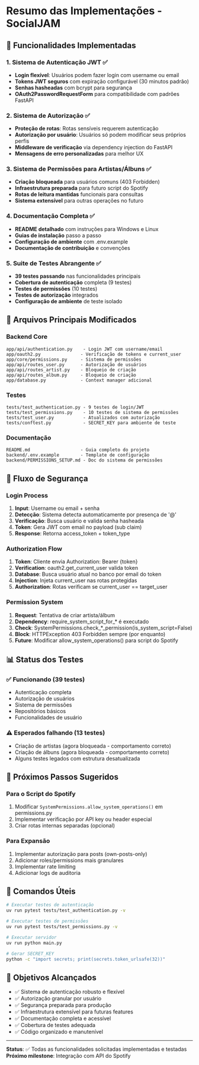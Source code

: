 # Resumo das Implementações - SocialJAM

## 🚀 Funcionalidades Implementadas

### 1. Sistema de Autenticação JWT ✅
- **Login flexível**: Usuários podem fazer login com username ou email
- **Tokens JWT seguros** com expiração configurável (30 minutos padrão)  
- **Senhas hasheadas** com bcrypt para segurança
- **OAuth2PasswordRequestForm** para compatibilidade com padrões FastAPI

### 2. Sistema de Autorização ✅
- **Proteção de rotas**: Rotas sensíveis requerem autenticação
- **Autorização por usuário**: Usuários só podem modificar seus próprios perfis
- **Middleware de verificação** via dependency injection do FastAPI
- **Mensagens de erro personalizadas** para melhor UX

### 3. Sistema de Permissões para Artistas/Álbuns ✅
- **Criação bloqueada** para usuários comuns (403 Forbidden)
- **Infraestrutura preparada** para futuro script do Spotify
- **Rotas de leitura mantidas** funcionais para consultas
- **Sistema extensível** para outras operações no futuro

### 4. Documentação Completa ✅
- **README detalhado** com instruções para Windows e Linux
- **Guias de instalação** passo a passo
- **Configuração de ambiente** com .env.example
- **Documentação de contribuição** e convenções

### 5. Suite de Testes Abrangente ✅
- **39 testes passando** nas funcionalidades principais
- **Cobertura de autenticação** completa (9 testes)
- **Testes de permissões** (10 testes) 
- **Testes de autorização** integrados
- **Configuração de ambiente** de teste isolado

## 🔧 Arquivos Principais Modificados

### Backend Core
```
app/api/authentication.py    - Login JWT com username/email
app/oauth2.py               - Verificação de tokens e current_user  
app/core/permissions.py     - Sistema de permissões
app/api/routes_user.py      - Autorização de usuários
app/api/routes_artist.py    - Bloqueio de criação
app/api/routes_album.py     - Bloqueio de criação
app/database.py             - Context manager adicional
```

### Testes
```
tests/test_authentication.py - 9 testes de login/JWT
tests/test_permissions.py    - 10 testes de sistema de permissões  
tests/test_user.py           - Atualizados com autorização
tests/conftest.py            - SECRET_KEY para ambiente de teste
```

### Documentação
```
README.md                   - Guia completo do projeto
backend/.env.example        - Template de configuração
backend/PERMISSIONS_SETUP.md - Doc do sistema de permissões
```

## 🔐 Fluxo de Segurança

### Login Process
1. **Input**: Username ou email + senha
2. **Detecção**: Sistema detecta automaticamente por presença de '@'
3. **Verificação**: Busca usuário e valida senha hasheada
4. **Token**: Gera JWT com email no payload (sub claim)
5. **Response**: Retorna access_token + token_type

### Authorization Flow  
1. **Token**: Cliente envia Authorization: Bearer {token}
2. **Verification**: oauth2.get_current_user valida token
3. **Database**: Busca usuário atual no banco por email do token
4. **Injection**: Injeta current_user nas rotas protegidas
5. **Authorization**: Rotas verificam se current_user == target_user

### Permission System
1. **Request**: Tentativa de criar artista/álbum
2. **Dependency**: require_system_script_for_* é executado
3. **Check**: SystemPermissions.check_*_permission(is_system_script=False)
4. **Block**: HTTPException 403 Forbidden sempre (por enquanto)
5. **Future**: Modificar allow_system_operations() para script do Spotify

## 📊 Status dos Testes

### ✅ Funcionando (39 testes)
- Autenticação completa
- Autorização de usuários  
- Sistema de permissões
- Repositórios básicos
- Funcionalidades de usuário

### ⚠️ Esperados falhando (13 testes)
- Criação de artistas (agora bloqueada - comportamento correto)
- Criação de álbuns (agora bloqueada - comportamento correto)
- Alguns testes legados com estrutura desatualizada

## 🚀 Próximos Passos Sugeridos

### Para o Script do Spotify
1. Modificar `SystemPermissions.allow_system_operations()` em permissions.py
2. Implementar verificação por API key ou header especial
3. Criar rotas internas separadas (opcional)

### Para Expansão
1. Implementar autorização para posts (own-posts-only)
2. Adicionar roles/permissions mais granulares
3. Implementar rate limiting
4. Adicionar logs de auditoria

## 📝 Comandos Úteis

```bash
# Executar testes de autenticação
uv run pytest tests/test_authentication.py -v

# Executar testes de permissões  
uv run pytest tests/test_permissions.py -v

# Executar servidor
uv run python main.py

# Gerar SECRET_KEY
python -c "import secrets; print(secrets.token_urlsafe(32))"
```

## 🎯 Objetivos Alcançados

- ✅ Sistema de autenticação robusto e flexível
- ✅ Autorização granular por usuário
- ✅ Segurança preparada para produção
- ✅ Infraestrutura extensível para futuras features
- ✅ Documentação completa e acessível
- ✅ Cobertura de testes adequada
- ✅ Código organizado e manutenível

---

**Status**: ✅ Todas as funcionalidades solicitadas implementadas e testadas
**Próximo milestone**: Integração com API do Spotify